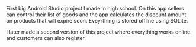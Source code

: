 First big Android Studio project I made in high school. On this app sellers can control their list of goods and the app calculates the discount amount on products that will expire soon. Eveyrthing is stored offline using SQLite.

I later made a second version of this project where everything works online and customers can also register.
